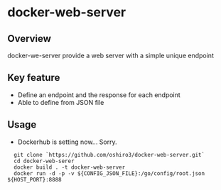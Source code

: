 # docker-web-server
## Overview
docker-we-server provide a web server with a simple unique endpoint

## Key feature
* Define an endpoint and the response for each endpoint
* Able to define from JSON file


## Usage
* Dockerhub is setting now... Sorry.
```
  git clone `https://github.com/oshiro3/docker-web-server.git`
  cd docker-web-serer
  docker build . -t docker-web-server
  docker run -d -p -v ${CONFIG_JSON_FILE}:/go/config/root.json ${HOST_PORT}:8888
```
